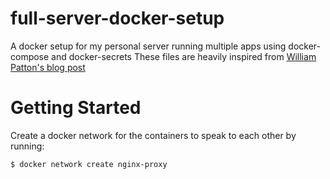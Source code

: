 # full-server-docker-setup
A docker setup for my personal server running multiple apps using docker-compose and docker-secrets
These files are heavily inspired from [William Patton's blog post](https://www.pattonwebz.com/docker/multiple-wordpress-containers-proxy/)

# Getting Started
Create a docker network for the containers to speak to each other by running:
```sh
$ docker network create nginx-proxy
```
